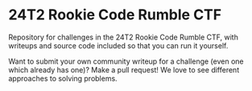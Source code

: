# 24T2 Rookie Code Rumble CTF

Repository for challenges in the 24T2 Rookie Code Rumble CTF, with writeups and source code included so that you can run it yourself.

Want to submit your own community writeup for a challenge (even one which already has one)? Make a pull request! We love to see different approaches to solving problems.

